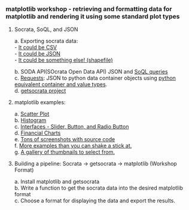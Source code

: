 
### matplotlib workshop - retrieving and formatting data for matplotlib and rendering it using some standard plot types


1. Socrata, SoQL, and JSON

    a. Exporting socrata data:     
       - [It could be CSV](https://data.sfgov.org/Transportation/Raw-AVL-GPS-data/5fk7-ivit)    
       - [It could be JSON](https://data.sfgov.org/Transportation/Bicycle-Parking-Public-/w969-5mn4)    
       - [It could be something else! (shapefile)](https://data.sfgov.org/Economy-and-Community/Percent-of-Population-with-College-Education-or-Mo/4qbm-vfqg)    

    b. SODA API(SOcrata Open Data API) JSON and [SoQL queries](http://dev.socrata.com/docs/queries.html)    
    c. [Requests](): JSON to python data container objects using [python equivalent container and value types]().    
    d. [getsocrata project](https://github.com/robbintt/getsocrata)    


2. matplotlib examples:    
    
    a. [Scatter Plot](http://matplotlib.org/users/screenshots.html#scatter-demo)     
    b. [Histogram](http://matplotlib.org/users/screenshots.html#histograms)    
    c. [Interfaces - Slider, Button, and Radio Button](http://matplotlib.org/users/screenshots.html#slider-demo)    
    d. [Financial Charts](http://matplotlib.org/users/screenshots.html#financial-charts)    
    e. [Tons of screenshots with source code](http://matplotlib.org/users/screenshots.html)    
    f. [More examples than you can shake a stick at.](http://matplotlib.org/examples/index.html)    
    g. [A gallery of thumbnails to select from.](http://matplotlib.org/gallery.html)    



3. Building a pipeline: Socrata -> getsocrata -> matplotlib (Workshop Format)    
    
    a. Install matplotlib and getsocrata    
    b. Write a function to get the socrata data into the desired matplotlib format    
    c. Choose a format for displaying the data and export the results.    



